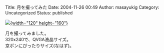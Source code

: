 Title: 月を撮ってみた
Date: 2004-11-26 00:49
Author: masayukig
Category: Uncategorized
Status: published

[![](http://lunatic.xrea.jp/mt/archives/DSCN2014m2ds-thumb.jpg){width="120"
height="160"}](http://lunatic.xrea.jp/mt/archives/DSCN2014m2ds2.html)

月を撮ってみました。  
320x240で、QVGA液晶サイズ。  
京ポンにぴったりサイズ(なはず)。
